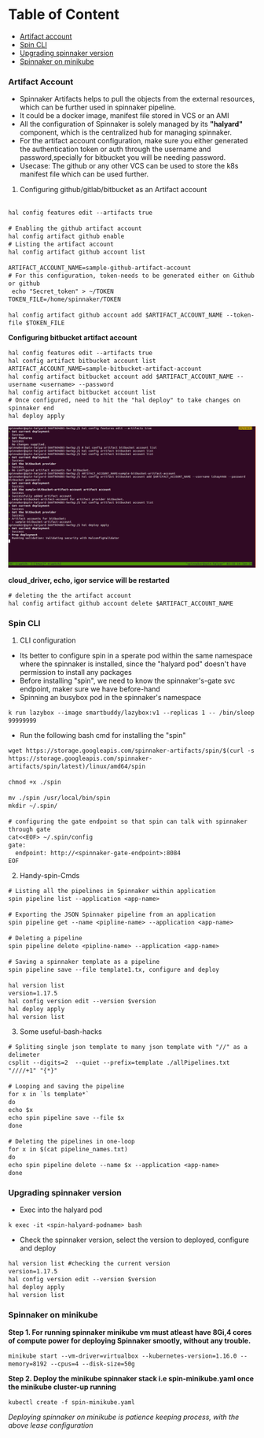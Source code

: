 Table of Content
===================

* [Artifact account](#artifact-account)
* [Spin CLI](#spin-cli)
* [Upgrading spinnaker version](#upgrading-spinnaker-version)
* [Spinnaker on minikube](#spinnaker-on-minikube)

###  Artifact Account

* Spinnaker Artifacts helps to pull the objects from the external resources, which can be further used in spinnaker pipeline.
* It could be a docker image, manifest file stored in VCS or an AMI 
* All the configuration of Spinnaker is solely managed by its **"halyard"** component, which is the centralized hub for managing spinnaker.
* For the artifact account configuration, make sure you either generated the authentication token or auth through the username and password,specially for bitbucket you will be needing password.
* Usecase: The github or any other VCS can be used to store the k8s manifest file which can be used further.

1. Configuring github/gitlab/bitbucket as an Artifact account

```

hal config features edit --artifacts true

# Enabling the github artifact account
hal config artifact github enable
# Listing the artifact account
hal config artifact github account list

ARTIFACT_ACCOUNT_NAME=sample-github-artifact-account
# For this configuration, token-needs to be generated either on Github or github
 echo "Secret_token" > ~/TOKEN
TOKEN_FILE=/home/spinnaker/TOKEN

hal config artifact github account add $ARTIFACT_ACCOUNT_NAME --token-file $TOKEN_FILE

```
**Configuring bitbucket artifact account**
```
hal config features edit --artifacts true
hal config artifact bitbucket account list
ARTIFACT_ACCOUNT_NAME=sample-bitbucket-artifact-account
hal config artifact bitbucket account add $ARTIFACT_ACCOUNT_NAME --username <username> --password
hal config artifact bitbucket account list
# Once configured, need to hit the "hal deploy" to take changes on spinnaker end
hal deploy apply
```
![bitbucket-artifact-example](pics/bitbucket-artifact-account.png)

**cloud_driver, echo, igor service will be restarted**
```
# deleting the the artifact account
hal config artifact github account delete $ARTIFACT_ACCOUNT_NAME 

```


### Spin CLI
1. CLI configuration
* Its better to configure spin in a sperate pod within the same namespace where the spinnaker is installed, since the "halyard pod" doesn't have permission to install any packages
* Before installing "spin", we need to know the spinnaker's-gate svc endpoint, maker sure we have before-hand
* Spinning an busybox pod in the spinnaker's namespace
```
k run lazybox --image smartbuddy/lazybox:v1 --replicas 1 -- /bin/sleep 99999999
```
* Run the following bash cmd for installing the "spin"
```
wget https://storage.googleapis.com/spinnaker-artifacts/spin/$(curl -s https://storage.googleapis.com/spinnaker-artifacts/spin/latest)/linux/amd64/spin

chmod +x ./spin

mv ./spin /usr/local/bin/spin
mkdir ~/.spin/

# configuring the gate endpoint so that spin can talk with spinnaker through gate
cat<<EOF> ~/.spin/config
gate:
  endpoint: http://<spinnaker-gate-endpoint>:8084
EOF
```
2. Handy-spin-Cmds
```
# Listing all the pipelines in Spinnaker within application
spin pipeline list --application <app-name>

# Exporting the JSON Spinnaker pipeline from an application 	
spin pipeline get --name <pipline-name> --application <app-name> 

# Deleting a pipeline
spin pipeline delete <pipline-name> --application <app-name>

# Saving a spinnaker template as a pipeline
spin pipeline save --file template1.tx, configure and deploy

hal version list
version=1.17.5
hal config version edit --version $version
hal deploy apply
hal version list
``` 
3. Some useful-bash-hacks
```
# Spliting single json template to many json template with "//" as a delimeter
csplit --digits=2  --quiet --prefix=template ./allPipelines.txt "////+1" "{*}"

# Looping and saving the pipeline
for x in `ls template*`
do
echo $x
echo spin pipeline save --file $x
done

# Deleting the pipelines in one-loop 
for x in $(cat pipeline_names.txt)
do
echo spin pipeline delete --name $x --application <app-name>
done
```


### Upgrading spinnaker version
* Exec into the halyard pod
```
k exec -it <spin-halyard-podname> bash
``` 
* Check the spinnaker version, select the version to deployed, configure and deploy
```
hal version list #checking the current version
version=1.17.5
hal config version edit --version $version
hal deploy apply
hal version list

```

### Spinnaker on minikube

**Step 1. For running spinnaker minikube vm must atleast have 8Gi,4 cores of compute power for deploying Spinnaker smootly, without any trouble.**
```
minikube start --vm-driver=virtualbox --kubernetes-version=1.16.0 --memory=8192 --cpus=4 --disk-size=50g
```

**Step 2. Deploy the minikube spinnaker stack i.e spin-minikube.yaml once the minikube cluster-up running**
```
kubectl create -f spin-minikube.yaml
```
*Deploying spinnaker on minikube is patience keeping process, with the above lease configuration*



































